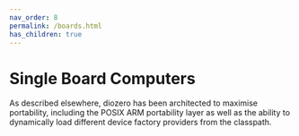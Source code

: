 ```yaml
---
nav_order: 8
permalink: /boards.html
has_children: true
---
```


# Single Board Computers

As described elsewhere, diozero has been architected to maximise portability, including the POSIX
ARM portability layer as well as the ability to dynamically load different device factory providers
from the classpath.
